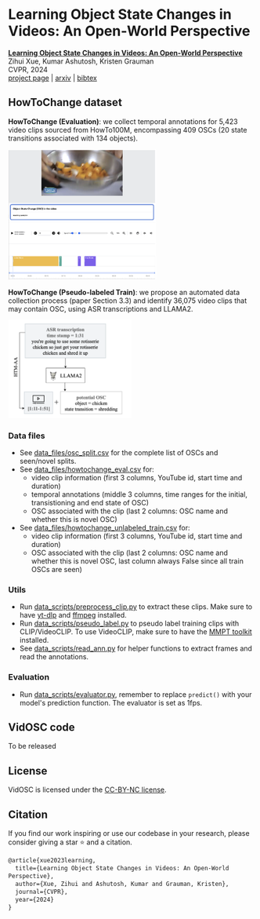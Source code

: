 # Learning Object State Changes in Videos: An Open-World Perspective 
[**Learning Object State Changes in Videos: An Open-World Perspective**](https://arxiv.org/abs/2312.11782)                                     
Zihui Xue, Kumar Ashutosh, Kristen Grauman  
CVPR, 2024  
[project page](https://vision.cs.utexas.edu/projects/VidOSC/) | [arxiv](https://arxiv.org/abs/2312.11782) | [bibtex](#citation)

## HowToChange dataset
**HowToChange (Evaluation)**: we collect temporal annotations for 5,423 video clips sourced from HowTo100M, encompassing 409 OSCs (20 state transitions associated with 134 objects). 
<p align="left">
  <img src="images/howtochange_annotation.png" width=60%>
</p>

**HowToChange (Pseudo-labeled Train)**: we propose an automated data collection process (paper Section 3.3) and identify 36,075 video clips that may contain OSC, using ASR transcriptions and LLAMA2.
<p align="left">
  <img src="images/howtochange_miningforosc.png" width=50%>
</p>

### Data files
+ See [data_files/osc_split.csv](data_files/osc_split.csv) for the complete list of OSCs and seen/novel splits.  
+ See [data_files/howtochange_eval.csv](data_files/howtochange_eval.csv) for:
  + video clip information (first 3 columns, YouTube id, start time and duration)
  + temporal annotations (middle 3 columns, time ranges for the initial, transistioning and end state of OSC)
  + OSC associated with the clip (last 2 columns: OSC name and whether this is novel OSC)
+ See [data_files/howtochange_unlabeled_train.csv](data_files/howtochange_unlabeled_train.csv) for:
  + video clip information (first 3 columns, YouTube id, start time and duration)
  + OSC associated with the clip (last 2 columns: OSC name and whether this is novel OSC, last column always False since all train OSCs are seen)

### Utils
+ Run [data_scripts/preprocess_clip.py](data_scripts/preprocess_clip.py) to extract these clips. Make sure to have [yt-dlp](https://github.com/yt-dlp/yt-dlp) and [ffmpeg](https://ffmpeg.org) installed.  
+ Run [data_scripts/pseudo_label.py](data_scripts/pseudo_label.py) to pseudo label training clips with CLIP/VideoCLIP. To use VideoCLIP, make sure to have the [MMPT toolkit](https://github.com/facebookresearch/fairseq/tree/main/examples/MMPT) installed.
+ See [data_scripts/read_ann.py](data_scripts/read_ann.py) for helper functions to extract frames and read the annotations.


### Evaluation
+ Run [data_scripts/evaluator.py](data_scripts/evaluator.py), remember to replace `predict()` with your model's prediction function. The evaluator is set as 1fps.

## VidOSC code
To be released

## License
VidOSC is licensed under the [CC-BY-NC license](LICENSE).

## Citation
If you find our work inspiring or use our codebase in your research, please consider giving a star ⭐ and a citation.
```
@article{xue2023learning,
  title={Learning Object State Changes in Videos: An Open-World Perspective},
  author={Xue, Zihui and Ashutosh, Kumar and Grauman, Kristen},
  journal={CVPR},
  year={2024}
}
``` 
